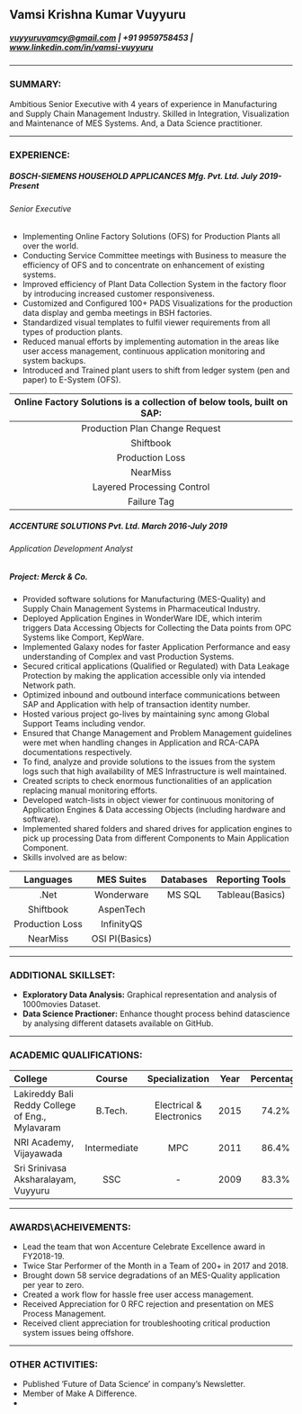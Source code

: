 ## Vamsi Krishna Kumar Vuyyuru 
#####  vuyyuruvamcy@gmail.com | +91 9959758453 | www.linkedin.com/in/vamsi-vuyyuru


---
### SUMMARY:
Ambitious Senior Executive with 4 years of experience in Manufacturing and Supply Chain Management Industry. Skilled in Integration, Visualization and Maintenance of MES Systems. And, a Data Science practitioner.


---
### EXPERIENCE:
##### BOSCH-SIEMENS HOUSEHOLD APPLICANCES Mfg. Pvt. Ltd.     	                                  	 			_July 2019-Present_
###### _Senior Executive_
- Implementing Online Factory Solutions (OFS) for Production Plants all over the world.
- Conducting Service Committee meetings with Business to measure the efficiency of OFS and to concentrate on enhancement of existing systems.
- Improved efficiency of Plant Data Collection System in the factory floor by introducing increased customer responsiveness. 
- Customized and Configured 100+ PADS Visualizations for the production data display and gemba meetings in BSH factories.
- Standardized visual templates to fulfil viewer requirements from all types of production plants.
- Reduced manual efforts by implementing automation in the areas like user access management, continuous application monitoring and system backups.
- Introduced and Trained plant users to shift from ledger system (pen and paper) to E-System (OFS). 

|Online Factory Solutions is a collection of below tools, built on SAP:|
| :------------:                                      |
|  Production Plan Change Request  |
| Shiftbook |
| Production Loss  |
|  NearMiss |
| Layered Processing Control |
| Failure Tag |


##### ACCENTURE SOLUTIONS Pvt. Ltd.   	    	                                        					 _March 2016-July 2019_
###### _Application Development Analyst_
##### Project: Merck & Co.
- Provided software solutions for Manufacturing (MES-Quality) and Supply Chain Management Systems in Pharmaceutical Industry.
- Deployed Application Engines in WonderWare IDE, which interim triggers Data Accessing Objects for Collecting the Data points from OPC Systems like Comport, KepWare.
- Implemented Galaxy nodes for faster Application Performance and easy understanding of Complex and vast Production Systems.
- Secured critical applications (Qualified or Regulated) with Data Leakage Protection by making the application accessible only via intended Network path.
- Optimized inbound and outbound interface communications between SAP and Application with help of transaction identity number.
- Hosted various project go-lives by maintaining sync among Global Support Teams including vendor.
- Ensured that Change Management and Problem Management guidelines were met when handling changes in Application and RCA-CAPA documentations respectively.
- To find, analyze and provide solutions to the issues from the system logs such that high availability of MES Infrastructure is well maintained.
- Created scripts to check enormous functionalities of an application replacing manual monitoring efforts.
- Developed watch-lists in object viewer for continuous monitoring of Application Engines & Data accessing Objects (including hardware and software).
- Implemented shared folders and shared drives for application engines to pick up processing Data from different Components to Main Application Component.
- Skills involved are as below:

| Languages |  MES Suites| Databases | Reporting Tools |
| :-----------: |:-------------:|:------------:|:--------:|
| .Net   |  Wonderware | MS SQL | Tableau(Basics) |
| Shiftbook | AspenTech|
| Production Loss  |InfinityQS|
|  NearMiss |OSI PI(Basics) |

---
### ADDITIONAL SKILLSET:
- **Exploratory Data Analysis:** Graphical representation and analysis of 1000movies Dataset.
- **Data Science Practioner:** Enhance thought process behind datascience by analysing  different datasets available on GitHub.


---
### ACADEMIC QUALIFICATIONS:
|  College  | Course | Specialization |Year  | Percentage  |
| :------------ | :------------: | :------------: | :------------: | :------------: |
|  Lakireddy Bali Reddy College of Eng., Mylavaram | B.Tech. | Electrical & Electronics |2015  | 74.2%  |
| NRI Academy, Vijayawada | Intermediate | MPC |2011  | 86.4%  |
| Sri Srinivasa Aksharalayam, Vuyyuru | SSC | - |2009  | 83.3%  |


---
### AWARDS\ACHEIVEMENTS:
- Lead the team that won Accenture Celebrate Excellence award in FY2018-19.
- Twice Star Performer of the Month in a Team of 200+ in 2017 and 2018.
- Brought down 58 service degradations of an MES-Quality application per year to zero.
- Created a work flow for hassle free user access management.
- Received Appreciation for 0 RFC rejection and presentation on MES Process Management.
- Received client appreciation for troubleshooting critical production system issues being offshore.



---
### OTHER ACTIVITIES:
- Published ‘Future of Data Science’ in company’s Newsletter.
- Member of Make A Difference.
- 

